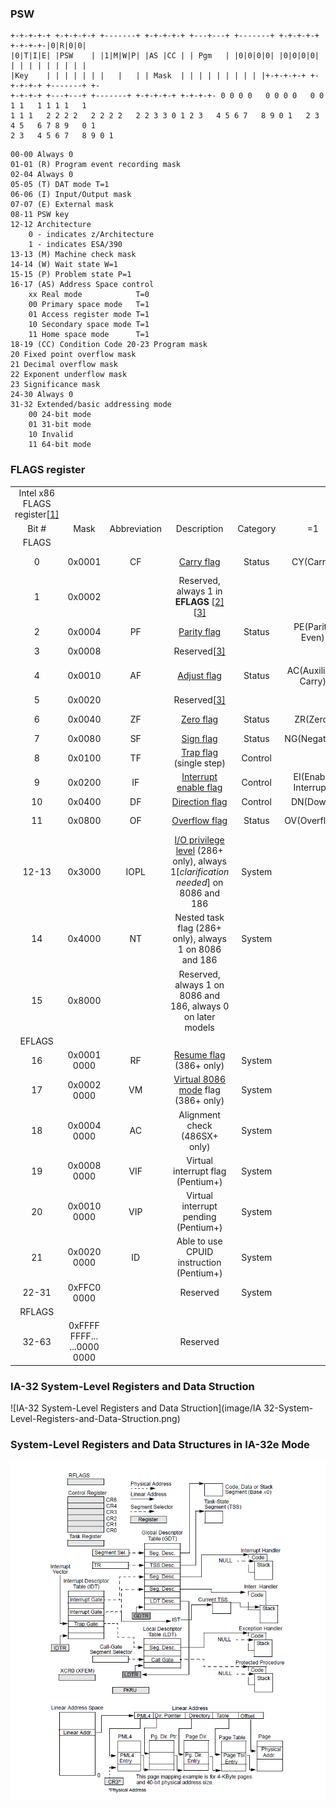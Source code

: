 ### PSW

```
+-+-+-+-+ +-+-+-+-+ +-------+ +-+-+-+-+ +---+---+ +-------+ +-+-+-+-+ +-+-+-+-|0|R|0|0|
|0|T|I|E| |PSW    | |1|M|W|P| |AS |CC | | Pgm   | |0|0|0|0| |0|0|0|0| | | | | | | | | |
|Key    | | | | | | |   |   | | Mask  | | | | | | | | | |+-+-+-+-+ +-+-+-+-+ +-------+ +-
+-+-+-+ +---+---+ +-------+ +-+-+-+-+ +-+-+-+- 0 0 0 0   0 0 0 0   0 0 1 1   1 1 1 1   1
1 1 1   2 2 2 2   2 2 2 2   2 2 3 3 0 1 2 3   4 5 6 7   8 9 0 1   2 3 4 5   6 7 8 9   0 1
2 3   4 5 6 7   8 9 0 1
```

```
00-00 Always 0 
01-01 (R) Program event recording mask 
02-04 Always 0 
05-05 (T) DAT mode T=1 
06-06 (I) Input/Output mask 
07-07 (E) External mask 
08-11 PSW key 
12-12 Architecture       
	0 - indicates z/Architecture       
	1 - indicates ESA/390 
13-13 (M) Machine check mask 
14-14 (W) Wait state W=1 
15-15 (P) Problem state P=1 
16-17 (AS) Address Space control       
	xx Real mode            T=0       
	00 Primary space mode   T=1       
	01 Access register mode T=1       
	10 Secondary space mode T=1       
	11 Home space mode      T=1 
18-19 (CC) Condition Code 20-23 Program mask       
20 Fixed point overflow mask       
21 Decimal overflow mask       
22 Exponent underflow mask       
23 Significance mask 
24-30 Always 0 
31-32 Extended/basic addressing mode       
	00 24-bit mode       
	01 31-bit mode       
	10 Invalid       
	11 64-bit mode
```

### FLAGS register

|                                                              |                             |              |                                                              |          |                      |                        |
| :----------------------------------------------------------: | :-------------------------: | :----------: | :----------------------------------------------------------: | :------: | :------------------: | :--------------------: |
| Intel x86 FLAGS register[[1\]](https://en.wikipedia.org/wiki/FLAGS_register#cite_note-1) |                             |              |                                                              |          |                      |                        |
|                            Bit #                             |            Mask             | Abbreviation |                         Description                          | Category |          =1          |           =0           |
|                            FLAGS                             |                             |              |                                                              |          |                      |                        |
|                              0                               |           0x0001            |      CF      |    [Carry flag](https://en.wikipedia.org/wiki/Carry_flag)    |  Status  |      CY(Carry)       |      NC(No Carry)      |
|                              1                               |           0x0002            |              | Reserved, always 1 in **EFLAGS** [[2\]](https://en.wikipedia.org/wiki/FLAGS_register#cite_note-2)[[3\]](https://en.wikipedia.org/wiki/FLAGS_register#cite_note-r8085-3) |          |                      |                        |
|                              2                               |           0x0004            |      PF      |   [Parity flag](https://en.wikipedia.org/wiki/Parity_flag)   |  Status  |   PE(Parity Even)    |     PO(Parity Odd)     |
|                              3                               |           0x0008            |              | Reserved[[3\]](https://en.wikipedia.org/wiki/FLAGS_register#cite_note-r8085-3) |          |                      |                        |
|                              4                               |           0x0010            |      AF      |   [Adjust flag](https://en.wikipedia.org/wiki/Adjust_flag)   |  Status  | AC(Auxiliary Carry)  | NA(No Auxiliary Carry) |
|                              5                               |           0x0020            |              | Reserved[[3\]](https://en.wikipedia.org/wiki/FLAGS_register#cite_note-r8085-3) |          |                      |                        |
|                              6                               |           0x0040            |      ZF      |     [Zero flag](https://en.wikipedia.org/wiki/Zero_flag)     |  Status  |       ZR(Zero)       |      NZ(Not Zero)      |
|                              7                               |           0x0080            |      SF      |     [Sign flag](https://en.wikipedia.org/wiki/Sign_flag)     |  Status  |     NG(Negative)     |      PL(Positive)      |
|                              8                               |           0x0100            |      TF      | [Trap flag](https://en.wikipedia.org/wiki/Trap_flag) (single step) | Control  |                      |                        |
|                              9                               |           0x0200            |      IF      | [Interrupt enable flag](https://en.wikipedia.org/wiki/IF_(x86_flag)) | Control  | EI(Enable Interrupt) | DI(Disable Interrupt)  |
|                              10                              |           0x0400            |      DF      | [Direction flag](https://en.wikipedia.org/wiki/Direction_flag) | Control  |       DN(Down)       |         UP(Up)         |
|                              11                              |           0x0800            |      OF      | [Overflow flag](https://en.wikipedia.org/wiki/Overflow_flag) |  Status  |     OV(Overflow)     |    NV(Not Overflow)    |
|                            12-13                             |           0x3000            |     IOPL     | [I/O privilege level](https://en.wikipedia.org/wiki/IOPL) (286+ only), always 1[*clarification needed*] on 8086 and 186 |  System  |                      |                        |
|                              14                              |           0x4000            |      NT      |    Nested task flag (286+ only), always 1 on 8086 and 186    |  System  |                      |                        |
|                              15                              |           0x8000            |              | Reserved, always 1 on 8086 and 186, always 0 on later models |          |                      |                        |
|                            EFLAGS                            |                             |              |                                                              |          |                      |                        |
|                              16                              |         0x0001 0000         |      RF      | [Resume flag](https://en.wikipedia.org/w/index.php?title=Resume_flag&action=edit&redlink=1) (386+ only) |  System  |                      |                        |
|                              17                              |         0x0002 0000         |      VM      | [Virtual 8086 mode](https://en.wikipedia.org/wiki/Virtual_8086_mode) flag (386+ only) |  System  |                      |                        |
|                              18                              |         0x0004 0000         |      AC      |                Alignment check (486SX+ only)                 |  System  |                      |                        |
|                              19                              |         0x0008 0000         |     VIF      |              Virtual interrupt flag (Pentium+)               |  System  |                      |                        |
|                              20                              |         0x0010 0000         |     VIP      |             Virtual interrupt pending (Pentium+)             |  System  |                      |                        |
|                              21                              |         0x0020 0000         |      ID      |           Able to use CPUID instruction (Pentium+)           |  System  |                      |                        |
|                            22-31                             |         0xFFC0 0000         |              |                           Reserved                           |  System  |                      |                        |
|                            RFLAGS                            |                             |              |                                                              |          |                      |                        |
|                            32-63                             | 0xFFFF FFFF... ...0000 0000 |              |                           Reserved                           |          |                      |                        |

### IA-32 System-Level Registers and Data Struction

![IA-32 System-Level Registers and Data Struction](image/IA 32-System-Level-Registers-and-Data-Struction.png)

### System-Level Registers and Data Structures in IA-32e Mode

![System-Level Registers and Data Structures in IA-32e Mode](image/System-Level-Registers-and-Data-Structures-in-IA-32e-Mode.png)

